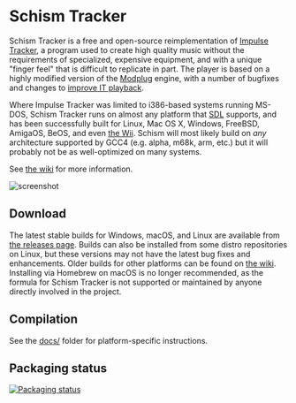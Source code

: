 # Schism Tracker

Schism Tracker is a free and open-source reimplementation of [Impulse
Tracker](https://github.com/schismtracker/schismtracker/wiki/Impulse-Tracker),
a program used to create high quality music without the requirements of
specialized, expensive equipment, and with a unique "finger feel" that is
difficult to replicate in part. The player is based on a highly modified
version of the [Modplug](https://openmpt.org/legacy_software) engine, with a
number of bugfixes and changes to [improve IT
playback](https://github.com/schismtracker/schismtracker/wiki/Player-abuse-tests).

Where Impulse Tracker was limited to i386-based systems running MS-DOS, Schism
Tracker runs on almost any platform that [SDL](http://www.libsdl.org/)
supports, and has been successfully built for Linux, Mac OS X, Windows,
FreeBSD, AmigaOS, BeOS, and even [the
Wii](http://www.wiibrew.org/wiki/Schism_Tracker). Schism will most likely build
on *any* architecture supported by GCC4 (e.g. alpha, m68k, arm, etc.) but it
will probably not be as well-optimized on many systems.

See [the wiki](https://github.com/schismtracker/schismtracker/wiki) for more
information.

![screenshot](http://schismtracker.org/screenie.png)

## Download

The latest stable builds for Windows, macOS, and Linux are available from [the
releases page](https://github.com/schismtracker/schismtracker/releases). Builds
can also be installed from some distro repositories on Linux, but these
versions may not have the latest bug fixes and enhancements. Older builds for
other platforms can be found on
[the wiki](https://github.com/schismtracker/schismtracker/wiki). Installing via
Homebrew on macOS is no longer recommended, as the formula for Schism Tracker
is not supported or maintained by anyone directly involved in the project.

## Compilation

See the
[docs/](https://github.com/schismtracker/schismtracker/tree/master/docs) folder
for platform-specific instructions.

## Packaging status

[![Packaging status](https://repology.org/badge/vertical-allrepos/schismtracker.svg)](https://repology.org/project/schismtracker/versions)
